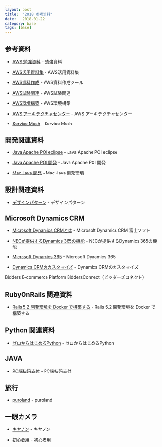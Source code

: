 ```yaml
---
layout: post
title:  "2018 参考資料"
date:   2018-01-22
category: base
tags: [base]
---
```


## 参考資料

- [AWS 勉強資料](https://qiita.com/hiroshik1985/items/6433d5de97ac55fedfde) - 勉強資料

- [AWS活用資料集](https://aws.amazon.com/jp/aws-jp-introduction/) - AWS活用資料集

- [AWS資料作成](https://cacoo.com/ja/) - AWS資料作成ツール

- [AWS試験関連](https://aws.koiwaclub.com/) - AWS試験関連

- [AWS環境構築](https://qiita.com/tiwu_official/items/220e00c9a18c6c8adb54#_reference-baf5c073462282e837ca) - AWS環境構築

- [AWS アーキテクチャセンター](https://aws.amazon.com/jp/architecture/) - AWS アーキテクチャセンター


- [Service Mesh](https://my.oschina.net/u/3771478/blog/1796177) - Service Mesh

## 開発関連資料

- [Java Apache POI eclipse](http://azuki-milk.hatenablog.com/entry/2015/11/11/143853) - Java Apache POI eclipse

- [Java Apache POI 開発](https://github.com/apache/poi/tree/trunk/src/java/org/apache/poi/ss/formula/functions) - Java Apache POI 開発

- [Mac Java 開発](https://www.jianshu.com/p/69da7e503239) - Mac Java 開発環境

## 設計関連資料
- [デザインパターン](https://thinkit.co.jp/article/13182) - デザインパターン

## Microsoft Dynamics CRM

- [Microsoft Dynamics CRMとは](https://www.fsi-ms-solution.jp/dynamicscrm/about.html) - Microsoft Dynamics CRM 富士ソフト

- [NECが提供するDynamics 365の機能](http://jpn.nec.com/solution/mssolutions/data/crm.html) - NECが提供するDynamics 365の機能

- [Microsoft Dynamics 365](https://msdn.microsoft.com/ja-jp/library/hh547453.aspx) - Microsoft Dynamics 365

- [Dynamics CRMのカスタマイズ](https://techinfoofmicrosofttech.osscons.jp/index.php?CRM%E3%81%AE%E3%82%AB%E3%82%B9%E3%82%BF%E3%83%9E%E3%82%A4%E3%82%BA) - Dynamics CRMのカスタマイズ


Bidders E-commerce Platform
BiddersConnect（ビッダーズコネクト）

## RubyOnRails 関連資料

- [Rails 5.2 開発環境を Docker で構築する](http://developer.feedforce.jp/entry/2018/02/11/140012) - Rails 5.2 開発環境を Docker で構築する

## Python 関連資料
- [ゼロからはじめるPython](https://news.mynavi.jp/series/zeropython) - ゼロからはじめるPython

## JAVA 
- [PC端扫码支付](https://my.oschina.net/u/3021675/blog/1629945) - PC端扫码支付

## 旅行
- [puroland](https://www.puroland.jp/) - puroland


## 一眼カメラ
- [キヤノン](https://kakakumag.com/camera/?id=12094&lid=at_11964_6) - キヤノン

- [初心者用](https://kakakumag.com/camera/?id=9868) - 初心者用
